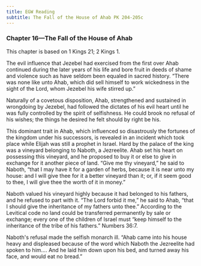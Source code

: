 ```yaml
---
title: EGW Reading
subtitle: The Fall of the House of Ahab PK 204-205c
---
```


### Chapter 16—The Fall of the House of Ahab

This chapter is based on 1 Kings 21; 2 Kings 1.

The evil influence that Jezebel had exercised from the first over Ahab continued during the later years of his life and bore fruit in deeds of shame and violence such as have seldom been equaled in sacred history. “There was none like unto Ahab, which did sell himself to work wickedness in the sight of the Lord, whom Jezebel his wife stirred up.”

Naturally of a covetous disposition, Ahab, strengthened and sustained in wrongdoing by Jezebel, had followed the dictates of his evil heart until he was fully controlled by the spirit of selfishness. He could brook no refusal of his wishes; the things he desired he felt should by right be his.

This dominant trait in Ahab, which influenced so disastrously the fortunes of the kingdom under his successors, is revealed in an incident which took place while Elijah was still a prophet in Israel. Hard by the palace of the king was a vineyard belonging to Naboth, a Jezreelite. Ahab set his heart on possessing this vineyard, and he proposed to buy it or else to give in exchange for it another piece of land. “Give me thy vineyard,” he said to Naboth, “that I may have it for a garden of herbs, because it is near unto my house: and I will give thee for it a better vineyard than it; or, if it seem good to thee, I will give thee the worth of it in money.”

Naboth valued his vineyard highly because it had belonged to his fathers, and he refused to part with it. “The Lord forbid it me,” he said to Ahab, “that I should give the inheritance of my fathers unto thee.” According to the Levitical code no land could be transferred permanently by sale or exchange; every one of the children of Israel must “keep himself to the inheritance of the tribe of his fathers.” Numbers 36:7.

Naboth's refusal made the selfish monarch ill. “Ahab came into his house heavy and displeased because of the word which Naboth the Jezreelite had spoken to him.... And he laid him down upon his bed, and turned away his face, and would eat no bread.”